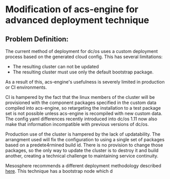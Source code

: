# Modification of acs-engine for advanced deployment technique
## Problem Definition:

The current method of deployment for dc/os uses a custom deployment process based on the generated cloud config. 
This has several limitations:
- The resulting cluster can not be updated
- The resulting cluster must use only the default bootstrap package. 

As a result of this, acs-engine's usefulness is severely limited in production or CI environments.

CI is hampered by the fact that the linux members of the cluster will be provisioned with the component packages
specified in the custom data compiled into acs-engine, so retargeting the installation to a test package set 
is not possible unless acs-engine is recompiled with new custom data. The config yaml differences recently introduced 
into dc/os 1.11 now also make that information incompatible with previous versions of dc/os. 

Production use of the cluster is hampered by the lack of updatability.  The arrangment used will fix the
configuration to using a single set of packages based on a predete4rmined build id.  There is no provision to 
change those packages, so the only way to update the cluster is to destroy it and build another,
creating a technical challenge to maintaining service continuity.

Mesosphere recommends a different deployment methodology described 
[here](https://docs.mesosphere.com/1.7/administration/installing/oss/custom/advanced/). This technique has a
bootstrap node which d 



